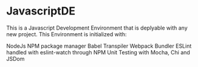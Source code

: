 # JavascriptDE
This is a Javascript Development Environment that is deplyable with any new project. This Environment is initialized with:

NodeJs
NPM package manager
Babel Transpiler
Webpack Bundler
ESLint handled with eslint-watch through NPM
Unit Testing with Mocha, Chi and JSDom
